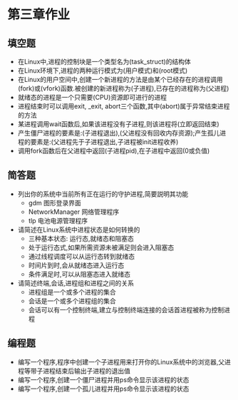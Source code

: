 # 第三章作业

## 填空题

- 在Linux中,进程的控制块是一个类型名为(task_struct)的结构体
- 在Linux环境下,进程的两种运行模式为(用户模式)和(root模式)
- 在Linux的用户空间中,创建一个新进程的方法是由某个已经存在的进程调用(fork)或(vfork)函数.被创建的新进程称为(子进程),已存在的进程称为(父进程)
- 就绪态的进程是一个只需要(CPU)资源即可进行的进程
- 进程结束时可以调用exit, _exit, abort三个函数,其中(abort)属于异常结束进程的方法
- 某进程调用wait函数后,如果该进程没有子进程,则该进程将(立即返回结束)
- 产生僵尸进程的要素是:(子进程退出),(父进程没有回收内存资源);产生孤儿进程的要素是:(父进程先于子进程退出,子进程被init进程收养)
- 调用fork函数后在父进程中返回(子进程pid),在子进程中返回(0或负值)

## 简答题

- 列出你的系统中当前所有正在运行的守护进程,简要説明其功能
  - gdm 图形登录界面
  - NetworkManager 网络管理程序
  - tlp 电池电源管理程序
- 请简述在Linux系统中进程状态是如何转换的
  - 三种基本状态: 运行态,就绪态和阻塞态
  - 处于运行态式,如果所需资源未被满足则会进入阻塞态
  - 通过线程调度可以从运行态转到就绪态
  - 时间片到时,会从就绪态进入运行态
  - 条件满足时,可以从阻塞态进入就绪态
- 请简述终端,会话,进程组和进程之间的关系
  - 进程组是一个或多个进程的集合
  - 会话是一个或多个进程组的集合
  - 会话可以有一个控制终端,建立与控制终端连接的会话首进程被称为控制进程

## 编程题

- 编写一个程序,程序中创建一个子进程用来打开你的Linux系统中的浏览器,父进程等带子进程结束后输出子进程的退出值
- 编写一个程序,创建一个僵尸进程并用ps命令显示该进程的状态
- 编写一个程序,创建一个孤儿进程并用ps命令显示该进程的状态
